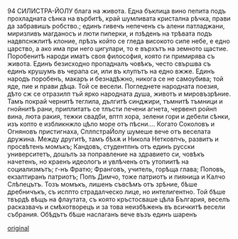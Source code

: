 ﻿94
СИЛИСТРА-ЙОЛУ
блага на живота. Една бъклица вино пепита подъ прохладната сѣнка на върбитѣ, край шумливата кристална рѣчка, прави да забравишъ робство.; единъ гивечъ непеченъ съ алени патладжани, миризливъ магданосъ и люти пиперки, и пзѣденъ на трѣвата подъ надвпснжлитѣ клоние, прѣзъ който се гледа високото сипе небе, е едно царство, а ако има при него цигулари, то е върхътъ на земното щастие. Поробенитѣ народи иматъ своя философия, която ги примирява съ живота. Единъ безисходно пропадналъ човѣкъ, често свършва съ единъ крушумъ въ черапа си, или въ клупътъ на едно вжже. Единъ народъ поробенъ, макаръ и безнадѣжно, никога се не самоубива; той яде, пие и прави дѣца. Той се весели. Погледнете народната поезия, дѣто сж се отразилп тъй ярко народната душа, животъ и мировъзрѣние. Тамъ покрай чернитѣ теглила, дългитѣ синджири, тъмнитѣ тъмници и гнойнитѣ рани, приплитатъ се тлъсти печени агнета, червенп ройнп вина, люта ракия, тежки свадби, вптп хора, зелени гори и дебели сѣнки, изъ копто е избликнжло цѣло море отъ пѣсни....
Когато Соколовъ и Огняновъ пристигнаха, СплпстраЙолу шумеше вече отъ веселата дружина. Между другитѣ, тамъ бѣхѫ и Никола Нетковпчъ, развитъ и просвѣтенъ момъкъ; Кандовъ, студентпнъ отъ единъ русски университетъ, дошълъ за поправление на здравието си, човѣкъ начетенъ, но краенъ идеологъ и увлѣченъ отъ утопиитѣ на социализмътъ; г-нъ Фратю; Франговъ, учитель, горѣща глава; Поповъ, екзалтиранъ патриотъ; Попъ Димчо, тоже патриотъ и пияница и Калчо Слѣпецътъ. Тозъ момъкъ, лишенъ съвсѣмъ отъ зрѣние, бѣше дребничъкъ, съ исппто страдалческо лице, но интелигентно. Той бѣше твърдѣ вѣщъ на флаутата, съ която кръстосваше цѣла България, веселъ расказвачъ и смѣхотворецъ и за това неизбѣженъ въ всичкитѣ весели събрания.
Обѣдътъ бѣше наслаганъ вече възъ единъ шаренъ

[original](images/111.jpg)